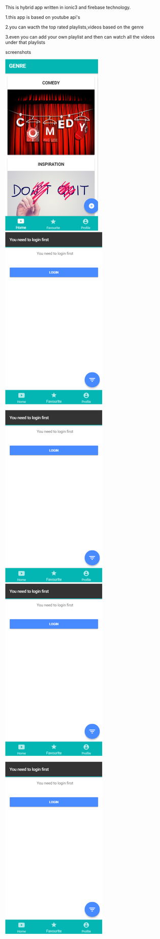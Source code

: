 This is hybrid app written in ionic3 and firebase technology.

1.this app is based on youtube api's

2.you can wacth the top rated playlists,videos based on the genre

3.even you can add your own playlist and then can watch all the videos under that playlists

screenshots

![Alt text](/screenshots/1.png?raw=true "Home")
![Alt text](/screenshots/2.png?raw=true "Optional Title")

![Alt text](/screenshots/2.png?raw=true "Optional Title")
![Alt text](/screenshots/2.png?raw=true "Optional Title")

![Alt text](/screenshots/2.png?raw=true "Optional Title")
